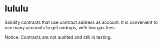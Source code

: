 # lululu

Solidity contracts that use contract address as account. It is convenient to use many accounts to get airdrops, with low gas fees.

Notice: Contracts are not audited and still in testing.
